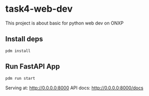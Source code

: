 # task4-web-dev
This project is about basic for python web dev on ONXP 

## Install deps
`pdm install`

## Run FastAPI App
`pdm run start`

Serving at: http://0.0.0.0:8000 
API docs: http://0.0.0.0:8000/docs
